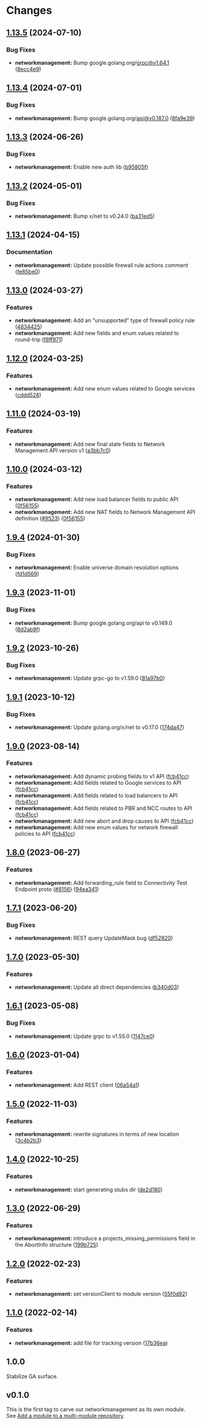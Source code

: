 # Changes

## [1.13.5](https://github.com/googleapis/google-cloud-go/compare/networkmanagement/v1.13.4...networkmanagement/v1.13.5) (2024-07-10)


### Bug Fixes

* **networkmanagement:** Bump google.golang.org/grpc@v1.64.1 ([8ecc4e9](https://github.com/googleapis/google-cloud-go/commit/8ecc4e9622e5bbe9b90384d5848ab816027226c5))

## [1.13.4](https://github.com/googleapis/google-cloud-go/compare/networkmanagement/v1.13.3...networkmanagement/v1.13.4) (2024-07-01)


### Bug Fixes

* **networkmanagement:** Bump google.golang.org/api@v0.187.0 ([8fa9e39](https://github.com/googleapis/google-cloud-go/commit/8fa9e398e512fd8533fd49060371e61b5725a85b))

## [1.13.3](https://github.com/googleapis/google-cloud-go/compare/networkmanagement/v1.13.2...networkmanagement/v1.13.3) (2024-06-26)


### Bug Fixes

* **networkmanagement:** Enable new auth lib ([b95805f](https://github.com/googleapis/google-cloud-go/commit/b95805f4c87d3e8d10ea23bd7a2d68d7a4157568))

## [1.13.2](https://github.com/googleapis/google-cloud-go/compare/networkmanagement/v1.13.1...networkmanagement/v1.13.2) (2024-05-01)


### Bug Fixes

* **networkmanagement:** Bump x/net to v0.24.0 ([ba31ed5](https://github.com/googleapis/google-cloud-go/commit/ba31ed5fda2c9664f2e1cf972469295e63deb5b4))

## [1.13.1](https://github.com/googleapis/google-cloud-go/compare/networkmanagement/v1.13.0...networkmanagement/v1.13.1) (2024-04-15)


### Documentation

* **networkmanagement:** Update possible firewall rule actions comment ([fe85be0](https://github.com/googleapis/google-cloud-go/commit/fe85be03d1e6ba69182ff1045a3faed15aa00128))

## [1.13.0](https://github.com/googleapis/google-cloud-go/compare/networkmanagement/v1.12.0...networkmanagement/v1.13.0) (2024-03-27)


### Features

* **networkmanagement:** Add an "unsupported" type of firewall policy rule ([4834425](https://github.com/googleapis/google-cloud-go/commit/48344254a5d21ec51ffee275c78a15c9345dc09c))
* **networkmanagement:** Add new fields and enum values related to round-trip ([f8ff971](https://github.com/googleapis/google-cloud-go/commit/f8ff971366999aefb5eb5189c6c9e2bd76a05d9e))

## [1.12.0](https://github.com/googleapis/google-cloud-go/compare/networkmanagement/v1.11.0...networkmanagement/v1.12.0) (2024-03-25)


### Features

* **networkmanagement:** Add new enum values related to Google services ([cddd528](https://github.com/googleapis/google-cloud-go/commit/cddd528a02edae10dde8ba2529922565ef27c418))

## [1.11.0](https://github.com/googleapis/google-cloud-go/compare/networkmanagement/v1.10.0...networkmanagement/v1.11.0) (2024-03-19)


### Features

* **networkmanagement:** Add new final state fields to Network Management API version v1 ([a3bb7c0](https://github.com/googleapis/google-cloud-go/commit/a3bb7c07ba570f26c6eb073ab3275487784547d0))

## [1.10.0](https://github.com/googleapis/google-cloud-go/compare/networkmanagement/v1.9.4...networkmanagement/v1.10.0) (2024-03-12)


### Features

* **networkmanagement:** Add new load balancer fields to public API ([0f56155](https://github.com/googleapis/google-cloud-go/commit/0f56155e01cb9f27f58b905dd5ff910964ad25d5))
* **networkmanagement:** Add new NAT fields to Network Management API definition ([#9523](https://github.com/googleapis/google-cloud-go/issues/9523)) ([0f56155](https://github.com/googleapis/google-cloud-go/commit/0f56155e01cb9f27f58b905dd5ff910964ad25d5))

## [1.9.4](https://github.com/googleapis/google-cloud-go/compare/networkmanagement/v1.9.3...networkmanagement/v1.9.4) (2024-01-30)


### Bug Fixes

* **networkmanagement:** Enable universe domain resolution options ([fd1d569](https://github.com/googleapis/google-cloud-go/commit/fd1d56930fa8a747be35a224611f4797b8aeb698))

## [1.9.3](https://github.com/googleapis/google-cloud-go/compare/networkmanagement/v1.9.2...networkmanagement/v1.9.3) (2023-11-01)


### Bug Fixes

* **networkmanagement:** Bump google.golang.org/api to v0.149.0 ([8d2ab9f](https://github.com/googleapis/google-cloud-go/commit/8d2ab9f320a86c1c0fab90513fc05861561d0880))

## [1.9.2](https://github.com/googleapis/google-cloud-go/compare/networkmanagement/v1.9.1...networkmanagement/v1.9.2) (2023-10-26)


### Bug Fixes

* **networkmanagement:** Update grpc-go to v1.59.0 ([81a97b0](https://github.com/googleapis/google-cloud-go/commit/81a97b06cb28b25432e4ece595c55a9857e960b7))

## [1.9.1](https://github.com/googleapis/google-cloud-go/compare/networkmanagement/v1.9.0...networkmanagement/v1.9.1) (2023-10-12)


### Bug Fixes

* **networkmanagement:** Update golang.org/x/net to v0.17.0 ([174da47](https://github.com/googleapis/google-cloud-go/commit/174da47254fefb12921bbfc65b7829a453af6f5d))

## [1.9.0](https://github.com/googleapis/google-cloud-go/compare/networkmanagement/v1.8.0...networkmanagement/v1.9.0) (2023-08-14)


### Features

* **networkmanagement:** Add dynamic probing fields to v1 API ([fcb41cc](https://github.com/googleapis/google-cloud-go/commit/fcb41cc1d2435452ee78314c1b0362e3f21ae637))
* **networkmanagement:** Add fields related to Google services to API ([fcb41cc](https://github.com/googleapis/google-cloud-go/commit/fcb41cc1d2435452ee78314c1b0362e3f21ae637))
* **networkmanagement:** Add fields related to load balancers to API ([fcb41cc](https://github.com/googleapis/google-cloud-go/commit/fcb41cc1d2435452ee78314c1b0362e3f21ae637))
* **networkmanagement:** Add fields related to PBR and NCC routes to API ([fcb41cc](https://github.com/googleapis/google-cloud-go/commit/fcb41cc1d2435452ee78314c1b0362e3f21ae637))
* **networkmanagement:** Add new abort and drop causes to API ([fcb41cc](https://github.com/googleapis/google-cloud-go/commit/fcb41cc1d2435452ee78314c1b0362e3f21ae637))
* **networkmanagement:** Add new enum values for network firewall policies to API ([fcb41cc](https://github.com/googleapis/google-cloud-go/commit/fcb41cc1d2435452ee78314c1b0362e3f21ae637))

## [1.8.0](https://github.com/googleapis/google-cloud-go/compare/networkmanagement/v1.7.1...networkmanagement/v1.8.0) (2023-06-27)


### Features

* **networkmanagement:** Add forwarding_rule field to Connectivity Test Endpoint proto ([#8156](https://github.com/googleapis/google-cloud-go/issues/8156)) ([94ea341](https://github.com/googleapis/google-cloud-go/commit/94ea3410e233db6040a7cb0a931948f1e3bb4c9a))

## [1.7.1](https://github.com/googleapis/google-cloud-go/compare/networkmanagement/v1.7.0...networkmanagement/v1.7.1) (2023-06-20)


### Bug Fixes

* **networkmanagement:** REST query UpdateMask bug ([df52820](https://github.com/googleapis/google-cloud-go/commit/df52820b0e7721954809a8aa8700b93c5662dc9b))

## [1.7.0](https://github.com/googleapis/google-cloud-go/compare/networkmanagement/v1.6.1...networkmanagement/v1.7.0) (2023-05-30)


### Features

* **networkmanagement:** Update all direct dependencies ([b340d03](https://github.com/googleapis/google-cloud-go/commit/b340d030f2b52a4ce48846ce63984b28583abde6))

## [1.6.1](https://github.com/googleapis/google-cloud-go/compare/networkmanagement/v1.6.0...networkmanagement/v1.6.1) (2023-05-08)


### Bug Fixes

* **networkmanagement:** Update grpc to v1.55.0 ([1147ce0](https://github.com/googleapis/google-cloud-go/commit/1147ce02a990276ca4f8ab7a1ab65c14da4450ef))

## [1.6.0](https://github.com/googleapis/google-cloud-go/compare/networkmanagement/v1.5.0...networkmanagement/v1.6.0) (2023-01-04)


### Features

* **networkmanagement:** Add REST client ([06a54a1](https://github.com/googleapis/google-cloud-go/commit/06a54a16a5866cce966547c51e203b9e09a25bc0))

## [1.5.0](https://github.com/googleapis/google-cloud-go/compare/networkmanagement/v1.4.0...networkmanagement/v1.5.0) (2022-11-03)


### Features

* **networkmanagement:** rewrite signatures in terms of new location ([3c4b2b3](https://github.com/googleapis/google-cloud-go/commit/3c4b2b34565795537aac1661e6af2442437e34ad))

## [1.4.0](https://github.com/googleapis/google-cloud-go/compare/networkmanagement/v1.3.0...networkmanagement/v1.4.0) (2022-10-25)


### Features

* **networkmanagement:** start generating stubs dir ([de2d180](https://github.com/googleapis/google-cloud-go/commit/de2d18066dc613b72f6f8db93ca60146dabcfdcc))

## [1.3.0](https://github.com/googleapis/google-cloud-go/compare/networkmanagement/v1.2.0...networkmanagement/v1.3.0) (2022-06-29)


### Features

* **networkmanagement:** introduce a projects_missing_permissions field in the AbortInfo structure ([199b725](https://github.com/googleapis/google-cloud-go/commit/199b7250f474b1a6f53dcf0aac0c2966f4987b68))

## [1.2.0](https://github.com/googleapis/google-cloud-go/compare/networkmanagement/v1.1.0...networkmanagement/v1.2.0) (2022-02-23)


### Features

* **networkmanagement:** set versionClient to module version ([55f0d92](https://github.com/googleapis/google-cloud-go/commit/55f0d92bf112f14b024b4ab0076c9875a17423c9))

## [1.1.0](https://github.com/googleapis/google-cloud-go/compare/networkmanagement/v1.0.0...networkmanagement/v1.1.0) (2022-02-14)


### Features

* **networkmanagement:** add file for tracking version ([17b36ea](https://github.com/googleapis/google-cloud-go/commit/17b36ead42a96b1a01105122074e65164357519e))

## 1.0.0

Stabilize GA surface.

## v0.1.0

This is the first tag to carve out networkmanagement as its own module. See
[Add a module to a multi-module repository](https://github.com/golang/go/wiki/Modules#is-it-possible-to-add-a-module-to-a-multi-module-repository).
